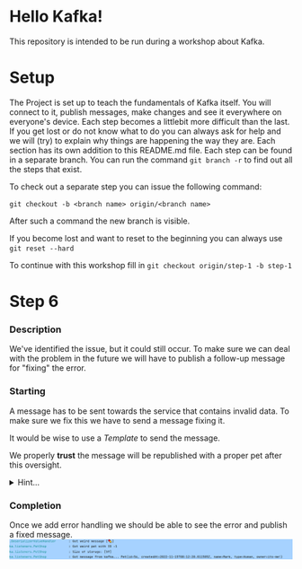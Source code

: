 # Hello Kafka!

This repository is intended to be run during a workshop about Kafka.

# Setup

The Project is set up to teach the fundamentals of Kafka itself. You will connect to it, publish messages, make changes and see it everywhere on everyone's device.
Each step becomes a littlebit more difficult than the last. If you get lost or do not know what to do you can always ask for help and we will (try) to explain why things are happening the way they are. 
Each section has its own addition to this README.md file. Each step can be found in a separate branch. You can run the command `git branch -r` to find out all the steps that exist.

To check out a separate step you can issue the following command:

```shell
git checkout -b <branch name> origin/<branch name>
```

After such a command the new branch is visible.

If you become lost and want to reset to the beginning you can always use `git reset --hard`

To continue with this workshop fill in `git checkout origin/step-1 -b step-1`


# Step 6

### Description

We've identified the issue, but it could still occur. To make sure we can deal with the problem in the future we will have to publish a follow-up message for "fixing" the error.

### Starting

A message has to be sent towards the service that contains invalid data. To make sure we fix this we have to send a message fixing it. 

It would be wise to use a _Template_ to send the message.

We properly **trust** the message will be republished with a proper pet after this oversight.


<details> 
  <summary>Hint...</summary>

```txt
spring:
  kafka:
    producer:
      value-...
      key-....
      properties:
        spring....

KafkaT....

``` 
</details>


### Completion

Once we add error handling we should be able to see the error and publish a fixed message.
![](pictures/6.png)
